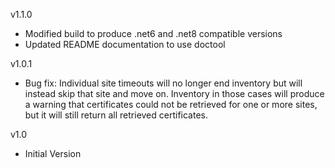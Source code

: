 v1.1.0
- Modified build to produce .net6 and .net8 compatible versions
- Updated README documentation to use doctool

v1.0.1
- Bug fix: Individual site timeouts will no longer end inventory but will instead skip that site and move on.  Inventory in those cases will produce a warning that certificates could not be retrieved for one or more sites, but it will still return all retrieved certificates.

v1.0
- Initial Version
